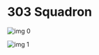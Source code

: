 # 303 Squadron

![img 0](https://i.imgur.com/0orHkx2.jpg)

![img 1](https://i.imgur.com/5Rjh6gA.jpg)

